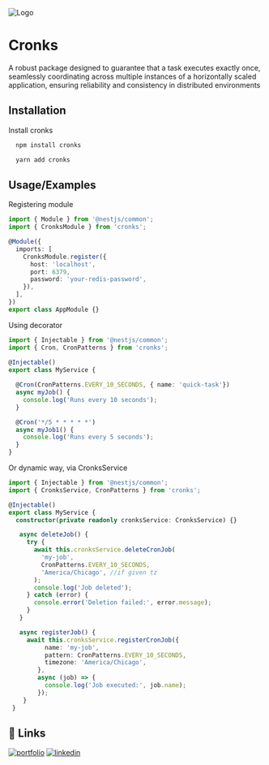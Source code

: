 
![Logo](https://upload.wikimedia.org/wikipedia/en/thumb/9/96/Meme_Man_on_transparent_background.webp/316px-Meme_Man_on_transparent_background.webp.png)


# Cronks

A robust package designed to guarantee that a task executes exactly once, seamlessly coordinating across multiple instances of a horizontally scaled application, ensuring reliability and consistency in distributed environments


## Installation

Install cronks 

```bash
  npm install cronks
```
```bash
  yarn add cronks
``` 
## Usage/Examples
Registering module
```typescript
import { Module } from '@nestjs/common';
import { CronksModule } from 'cronks';

@Module({
  imports: [
    CronksModule.register({
      host: 'localhost',
      port: 6379,
      password: 'your-redis-password',
    }),
  ],
})
export class AppModule {}
```
Using decorator

```typescript
import { Injectable } from '@nestjs/common';
import { Cron, CronPatterns } from 'cronks';
 
@Injectable()
export class MyService {

  @Cron(CronPatterns.EVERY_10_SECONDS, { name: 'quick-task'})
  async myJob() {
    console.log('Runs every 10 seconds');
  }

  @Cron('*/5 * * * * *')
  async myJob1() {
    console.log('Runs every 5 seconds');
  }
}
```

Or dynamic way, via CronksService

```typescript
import { Injectable } from '@nestjs/common';
import { CronksService, CronPatterns } from 'cronks';

@Injectable()
export class MyService {
  constructor(private readonly cronksService: CronksService) {}

   async deleteJob() {
     try {
       await this.cronksService.deleteCronJob(
         'my-job',
         CronPatterns.EVERY_10_SECONDS,
         'America/Chicago', //if given tz
       );
       console.log('Job deleted');
     } catch (error) {
       console.error('Deletion failed:', error.message);
     }
   }

   async registerJob() {
     await this.cronksService.registerCronJob({
          name: 'my-job',
          pattern: CronPatterns.EVERY_10_SECONDS,
          timezone: 'America/Chicago',
        },
        async (job) => {
          console.log('Job executed:', job.name);
        });
    }
 }
```

## 🔗 Links
[![portfolio](https://internalnote.com/content/images/size/w1200/2023/04/Apple-TV-4K-Copy-60@0.5x.jpg)](https://github.com/akhmedmukhtarov/cronks.git)
[![linkedin](https://img.shields.io/badge/linkedin-0A66C2?style=for-the-badge&logo=linkedin&logoColor=white)](www.linkedin.com/in/akhmed-mukhtarov-abb109231)



